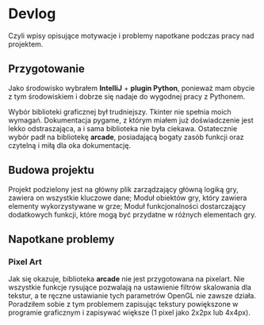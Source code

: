 # Devlog
Czyli wpisy opisujące motywacje i problemy napotkane podczas pracy nad projektem.

## Przygotowanie
Jako środowisko wybrałem **IntelliJ** + **plugin Python**, ponieważ mam obycie z tym środowiskiem i
dobrze się nadaje do wygodnej pracy z Pythonem.

Wybór biblioteki graficznej był trudniejszy. Tkinter nie spełnia moich wymagań. Dokumentacja pygame,
z którym miałem już doświadczenie jest lekko odstraszająca, a i sama biblioteka nie była ciekawa.
Ostatecznie wybór padł na bibliotekę **arcade**, posiadającą bogaty zasób funkcji oraz czytelną
i miłą dla oka dokumentację.

## Budowa projektu
Projekt podzielony jest na główny plik zarządzający główną logiką gry, zawiera on wszystkie kluczowe
dane; Moduł obiektów gry, który zawiera elementy wykorzystywane w grze; Moduł funkcjonalności
dostarczający dodatkowych funkcji, które mogą być przydatne w różnych elementach gry. 

## Napotkane problemy

### Pixel Art
Jak się okazuje, biblioteka **arcade** nie jest przygotowana na pixelart. Nie wszystkie funkcje rysujące
pozwalają na ustawienie filtrów skalowania dla tekstur, a te ręczne ustawianie tych parametrów 
OpenGL nie zawsze działa. Poradziłem sobie z tym problemem zapisując tekstury powiększone w programie
graficznym i zapisywać większe (1 pixel jako 2x2px lub 4x4px).